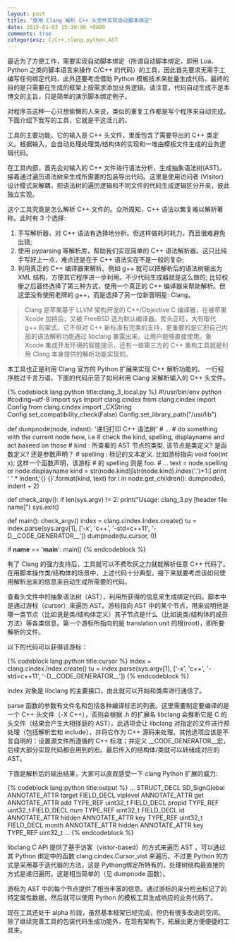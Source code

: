 ```yaml
---
layout: post
title: "使用 Clang 解析 C++ 头文件实现自动脚本绑定"
date: 2015-01-03 15:30:06 +0800
comments: true
categoriesz: C/C++,clang,python,AST
---
```

最近为了方便工作，需要实现自动脚本绑定（所谓自动脚本绑定，即用 Lua、Python 之类的脚本语言来操作 C/C++ 的代码）的工具，因此首先要求无需手工编写任何绑定代码，此外还要考虑借助 Python 模板技术来批量生成代码，最终的目的是只需要在生成的框架上按需求添加业务逻辑。请注意，代码自动生成不是本博文的主旨，只是简单的演示脚本绑定例子。

对程序员这种一心只想偷懒的人来说，类似的重复工作都是写个程序来自动完成。下面介绍下我写的工具，它就是干这活儿的。
<!--more-->

工具的主要功能。它的输入是 C++ 头文件，里面包含了需要导出的 C++ 类定义。根据输入，会自动处理处理类/结构体的实现和一堆由模板文件生成的业务逻辑代码。

在工具内部，首先会对输入的 C++ 文件进行语法分析，生成抽象语法树(AST)。接着通过遍历语法树来生成所需要的包装导出代码。这里是使用访问者 (Visitor) 设计模式来解耦，把语法树的遍历逻辑和不同文件的代码生成逻辑区分开来，彼此独立实现。

这个工具究竟是怎么解析 C++ 文件的。众所周知，C++ 语法以繁复难以解析著称。此时有 3 个选择:

1. 手写解析器，对 C++ 语法有选择地分析。但这样做耗时耗力，而且很难避免出错;
2. 使用 pyparsing 等解析库，帮助我们实现简单的 C++ 语法解析器。这只比纯手写好上一点，难点还是在于 C++ 语法实在不是一般的复杂;
3. 利用真正的 C++ 编译器来解析。例如 g++ 就可以把解析后的语法树输出为 XML 结构，方便其它程序进一步利用。不少代码生成器就是这么做的;
比较权衡之后最终选择了第三种方式，使用一个真正的 C++ 编译器来帮助解析。但这里没有使用老牌的 g++，而是选择了另一位新晋明星: Clang。

> Clang 是苹果基于 LLVM 架构开发的 C++/Objective C 编译器，在被苹果 Xcode 加持后，又被 FreeBSD 选为默认编译器。势头正旺，大有取代 g++ 的架式。它不但对 C++ 新标准有完美的支持，更重要的是它把自己内部的语法解析功能通过 libclang 暴露出来，让用户能够直接使用。象 Xcode 集成开发环境的智能提示，还有一些第三方的 C++ 重构工具就是利用 Clang 本身提供的解析功能实现的。

本工具也正是利用 Clang 官方的 Python 扩展来实现 C++ 解析功能的。
一行程序胜过千言万语。下面的代码示范了如何利用 Clang 来解析输入的 C++ 头文件。

{% codeblock lang:python title:clang_3_local.py %}
#!/usr/bin/env python                                                                                                                                         
#coding=utf-8
import sys
import clang.cindex
from clang.cindex import Config
from clang.cindex import _CXString
Config.set_compatibility_check(False)
Config.set_library_path("/usr/lib")


def dumpnode(node, indent):
    '递归打印 C++ 语法树'
    # ...
    # do something with the current node here, i.e
    # check the kind, spelling, displayname and act baseed on those
    # kind     : 所查看的 AST 节点的类型, 该节点是类定义? 是函数定义? 还是参数声明？
    # spelling : 标记的文本定义. 比如游标指向 void foo(int x); 这样一个函数声明，该游标
    #            的 spelling 则是 foo.
    # ...
    text = node.spelling or node.displayname
    kind = str(node.kind)[str(node.kind).index('.')+1:]
    print ' ' * indent,'{} {}'.format(kind, text)
    for i in node.get_children():
        dumpnode(i, indent + 2)

def check_argv():
    if len(sys.argv) != 2:
        print("Usage: clang_3.py [header file name]")
        sys.exit()

def main():
    check_argv()
    index = clang.cindex.Index.create()
    tu = index.parse(sys.argv[1], ['-x', 'c++', '-std=c++11', '-D__CODE_GENERATOR__'])
    dumpnode(tu.cursor, 0)

if __name__ == '__main__':
    main()
{% endcodeblock %}

有了 Clang 的强力支持后，工具就可以不费吹灰之力就能解析任意 C++ 代码了。在用脚本操作类/结构体的场景中，上述代码十分典型。接下来就要考虑该如何使用解析出来的信息来自动生成所需要的代码。

查看头文件中的抽象语法树（AST），利用所获得的信息来生成绑定代码。脚本中是通过游标（cursor）来遍历 AST。游标指向 AST 中的某个节点，用来说明他是哪一类节点（比如说是类/结构体定义）其子节点是什么（比如说类/结构体的成员方法）等各类信息。第一个游标所指向的是 translation unit 的根(root)，即所要解析的文件。

以下的代码可以获得该游标：

{% codeblock lang:python title:cursor %}
index = clang.cindex.Index.create()
tu = index.parse(sys.argv[1], ['-x', 'c++', '-std=c++11', '-D__CODE_GENERATOR__'])
{% endcodeblock %}

index 对象是 libclang 的主要接口，由此就可以开始和类库进行通信了。

parse 函数的参数有文件名和包括各种编译标志的列表。这里需要制定要编译的是一个 C++ 头文件（-X C++），否则会根据 .h 的扩展名 libclang 会推断它是 C 的头文件（结果会产生大相径庭的 AST）。此选项会让 libclang 对指定的文件进行预处理（包括解析宏和 include），并将它作为 C++ 源码来处理。其他选项应该是不言自明的：设置源文件所遵循的 C++ 标准；并定义 __CODE_GENERATOR__宏，后续大部分实现代码都会用到的宏。最后传入的结构体/类就可以转储成对应的 AST。

下面是解析后的输出结果，大家可以直观感受一下 clang Python 扩展的威力:

{% codeblock lang:python title:output %}
   ...
   STRUCT_DECL SD_SignGlobal
     ANNOTATE_ATTR target
     FIELD_DECL viplevel
       ANNOTATE_ATTR get
       ANNOTATE_ATTR add
       TYPE_REF uint32_t
     FIELD_DECL propid
       TYPE_REF uint32_t
     FIELD_DECL num
       TYPE_REF uint32_t
     FIELD_DECL id
       ANNOTATE_ATTR hidden
       ANNOTATE_ATTR key
       TYPE_REF uint32_t
     FIELD_DECL month
       ANNOTATE_ATTR hidden
       ANNOTATE_ATTR key
       TYPE_REF uint32_t
     ...
{% endcodeblock %}

libclang C API 提供了基于访客（vistor-based）的方式来遍历 AST ，可以通过其 Python 绑定中的函数 clang.cindex.Cursor_vist 来遍历，不过更 Python 的方式是采用基于迭代器的方法，这是 Pythong绑定所特有的。处理树结构最直接的方式是递归遍历。这是相当简单的（见 dumpnode 函数）。

游标为 AST 中的每个节点提供了相当丰富的信息。通过游标的来分检出标记了的特定属性数据，然后就可以使用 Python 的模板工具生成响应的业务代码了。

现在工具还处于 alpha 阶段，虽然基本框架已经完成，但仍有很多改进的空间。除了继续完善工具的包装代码生成功能外，在现有架构下，拓展出更方便便捷的工具来。







